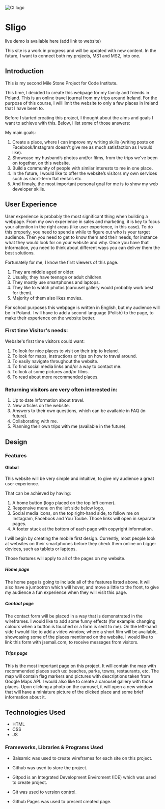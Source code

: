 ![CI logo](https://codeinstitute.s3.amazonaws.com/fullstack/ci_logo_small.png)

#  Sligo
live demo is available here (add link to website)

This site is a work in progress and will be updated with new content. In the future, I want to connect both my projects, MS1 and MS2, into one.
## Introduction
This is my second Mile Stone Project for Code Institute.

This time, I decided to create this webpage for my family and friends in Poland. This is an online travel journal from my trips around Ireland. For the purpose of this course, I will limit the website to only a few places in Ireland that I have been to.

Before I started creating this project, I thought about the aims and goals I want to achieve with this. Below, I list some of those answers:

My main goals:
1. Create a place, where I can improve my writing skills (writing posts on
   Facebook/Instagram doesn't give me as much satisfaction as I would like).
2.  Showcase my husband’s photos and/or films, from the trips we've been on together, on this website.
3.  Build a community of people with similar interests to me in one place.
4. In the future, I would like to offer the website’s visitors my own
    services such as short-term flat rentals etc.
5. And finnaly, the most important personal goal for me is to show my web
    developer skills.

##  User Experience
User experience is probably the most significant thing when building a webpage. From my own experience in sales and marketing, it is key to focus your attention in the right areas (like user experience, in this case). To do this properly, you need to spend a while to figure out who is your target audience. Then you need to get to know them and their needs, for instance what they would look for on your website and why. Once you have that information, you need to think about different ways you can deliver them the best solutions.

Fortunately for me, I know the first viewers of this page.

 1. They are middle aged or older.
 2. Usually, they have teenage or adult children.
 3. They mostly use smartphones and laptops.
 4. They like to watch photos (carousel gallery would probably work best for them).
 5. Majority of them also likes movies.

For school purposes this webpage is written in English, but my audience will be in Poland. I will have to add a second language (Polish) to the page, to make their experience on the website better.

### First time Visitor's needs:

Website's first time visitors could want:

1. To look for nice places to visit on their trip to Ireland.
2. To look for maps, instructions or tips on how to travel around.
3. To easily navigate throughout the website.
4. To find social media links and/or a way to contact me.
5. To look at some pictures and/or films.
6. To read about more recommended places.

### Returning visitors are very often interested in:

 1. Up to date information about travel.
 2. New articles on the website.
 3. Answers to their own questions, which can be available in FAQ (in future).
 4. Collaborating with me.
 5. Planning their own trips with me (available in the future).

## Design

### Features

#### Global

This website will be very simple and intuitive, to give my audience a great user experience.

That can be achieved by having:

 1. A home button (logo placed on the top left corner).
 2. Responsive menu on the left side below logo,
 3. Social media icons, on the top right-hand side, to follow me on Instagram, Facebook and You Toube. Those links will open in separate pages.
 4. A footer stuck at the bottom of each page with copyright information.

I will begin by creating the mobile first design. Currently, most people look at websites on their smartphones before they check them online on bigger devices, such as tablets or laptops.

Those features will apply to all of the pages on my website.

##### Home page

The home page is going to include all of the features listed above. It will also have a jumbotron which will hover, and move a little to the front, to give my audience a fun experience when they will visit this page.

##### Contact page

The contact form will be placed in a way that is demonstrated in the wireframes. I would like to add some funny effects (for example: changing colours when a button is touched or a form is sent to me). On the left-hand side I would like to add a video window, where a short film will be available, showcasing some of the places mentioned on the website. I would like to link this form with jsemail.com, to receive messages from visitors.

##### Trips page

This is the most important page on this project. It will contain the map with recommended places such us: beaches, parks, towns, restaurants, etc. The map will contain flag markers and pictures with descriptions taken from Google Maps API. I would also like to create a carousel gallery with those places. Upon clicking a photo on the carousel, it will open a new window that will have a miniature picture of the clicked place and some brief information about it.

## Technologies Used

- HTML
- CSS
- JS

### Frameworks, Libraries & Programs Used

- Balsamic was used to create wireframes for each site on this project.

- Github was used to store the project.

- Gitpod is an Integrated Development Enviroment (IDE) which was used to create project.

- Git was used to version control.

- Github Pages was used to present created page.

